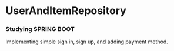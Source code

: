 # UserAndItemRepository

### Studying SPRING BOOT
Implementing simple sign in, sign up, and adding payment method.
